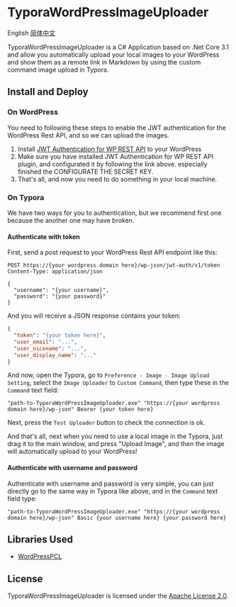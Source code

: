 # TyporaWordPressImageUploader

English [简体中文](/README_CN.md) 

TyporaWordPressImageUploader is a C# Application based on .Net Core 3.1 and allow you automatically upload your local images to your WordPress and show them as a remote link in Markdown by using the custom command image upload in Typora. 

## Install and Deploy

### On WordPress

You need to following these steps to enable the JWT authentication for the WordPress Rest API, and so we can upload the images.

1. Install [JWT Authentication for WP REST API](https://wordpress.org/plugins/jwt-authentication-for-wp-rest-api/) to your WordPress
2. Make sure you have installed JWT Authentication for WP REST API plugin, and configurated it by following the link above. especially finished the CONFIGURATE THE SECRET KEY.
3. That's all, and now you need to do something in your local machine.

### On Typora

We have two ways for you to authentication, but we recommend first one because the another one may have broken.

#### Authenticate with token

First, send a post request to your WordPress Rest API endpoint like this:

```HTTP
POST https://{your wordpress domain here}/wp-json/jwt-auth/v1/token
Content-Type: application/json

{
  "username": "{your username}",
  "password": "{your password}"
}
```

And you will receive a JSON response contains your token:

```JSON
{
  "token": "{your token here}",
  "user_email": "...",
  "user_nicename": "...",
  "user_display_name": "..."
}
```

And now, open the Typora, go to `Preference - Image - Image Upload Setting`, select the `Image Uploader` to `Custom Command`, then type these in the `Command` text field:

```Shell
"path-to-TyporaWordPressImageUploader.exe" "https://{your wordpress domain here}/wp-json" Bearer {your token here}
```

Next, press the `Test Uploader` button to check the connection is ok. 

And that's all, next when you need to use a local image in the Typora, just drag it to the main window, and press "Upload Image", and then the image will automatically upload to your WordPress!

#### Authenticate with username and password

Authenticate with username and password is very simple, you can just directly go to the same way in Typora like above, and in the `Command` text field type:

```Shell
"path-to-TyporaWordPressImageUploader.exe" "https://{your wordpress domain here}/wp-json" Basic {your username here} {your password here}
```

## Libraries Used

- [WordPressPCL](https://github.com/wp-net/WordPressPCL)

## License

TyporaWordPressImageUploader is licensed under the [Apache License 2.0](/LICENSE.txt).
